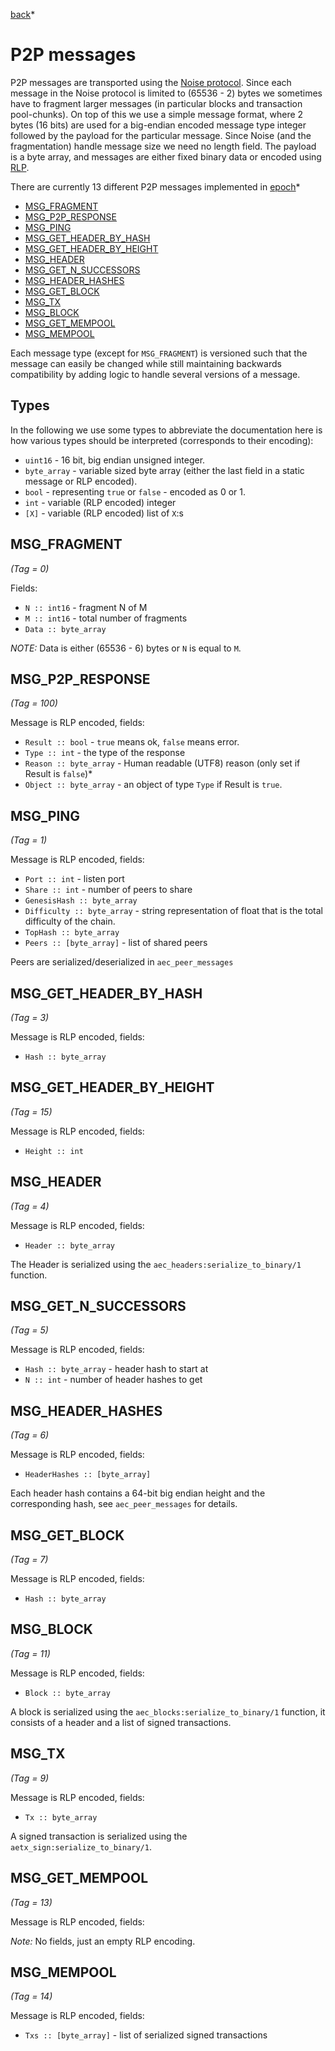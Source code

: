 [back](../SYNC.md)*

# P2P messages

P2P messages are transported using the [Noise
protocol](https://noiseprotocol.org/). Since each message in the Noise protocol
is limited to (65536 - 2) bytes we sometimes have to fragment larger messages
(in particular blocks and transaction pool-chunks). On top of this we use a
simple message format, where 2 bytes (16 bits) are used for a big-endian
encoded message type integer followed by the payload for the particular
message. Since Noise (and the fragmentation) handle message size we need no
length field. The payload is a byte array, and messages are either fixed binary
data or encoded using [RLP](https://github.com/ethereum/wiki/wiki/RLP).

There are currently 13 different P2P messages implemented in
[epoch](https://github.com/aeternity/epoch/blob/master/apps/aecore/src/aec_peer_messages.erl)*
  - [MSG_FRAGMENT](#msg_fragment)
  - [MSG_P2P_RESPONSE](#msg_p2p_response)
  - [MSG_PING](#msg_ping)
  - [MSG_GET_HEADER_BY_HASH](#msg_get_header_by_hash)
  - [MSG_GET_HEADER_BY_HEIGHT](#msg_get_header_by_height)
  - [MSG_HEADER](#msg_header)
  - [MSG_GET_N_SUCCESSORS](#msg_get_n_successors)
  - [MSG_HEADER_HASHES](#msg_header_hashes)
  - [MSG_GET_BLOCK](#msg_get_block)
  - [MSG_TX](#msg_tx)
  - [MSG_BLOCK](#msg_block)
  - [MSG_GET_MEMPOOL](#msg_get_mempool)
  - [MSG_MEMPOOL](#msg_mempool)

Each message type (except for `MSG_FRAGMENT`) is versioned such that the
message can easily be changed while still maintaining backwards compatibility
by adding logic to handle several versions of a message.

## Types

In the following we use some types to abbreviate the documentation here is how
various types should be interpreted (corresponds to their encoding):

  - `uint16` - 16 bit, big endian unsigned integer.
  - `byte_array` - variable sized byte array (either the last field in a
    static message or RLP encoded).
  - `bool` - representing `true` or `false` - encoded as 0 or 1.
  - `int` - variable (RLP encoded) integer
  - `[X]` - variable (RLP encoded) list of `X`:s


## MSG_FRAGMENT
*(Tag = 0)*

Fields:
  - `N :: int16` - fragment N of M
  - `M :: int16` - total number of fragments
  - `Data :: byte_array`

*NOTE:* Data is either (65536 - 6) bytes or `N` is equal to `M`.

## MSG_P2P_RESPONSE
*(Tag = 100)*

Message is RLP encoded, fields:
  - `Result :: bool` - `true` means ok, `false` means error.
  - `Type :: int` - the type of the response
  - `Reason :: byte_array` - Human readable (UTF8) reason (only set
    if Result is `false`)*
  - `Object :: byte_array` - an object of type `Type` if Result is
    `true`.

## MSG_PING
*(Tag = 1)*

Message is RLP encoded, fields:
  - `Port :: int` - listen port
  - `Share :: int` - number of peers to share
  - `GenesisHash :: byte_array`
  - `Difficulty :: byte_array` - string representation of float that
    is the total difficulty of the chain.
  - `TopHash :: byte_array`
  - `Peers :: [byte_array]` - list of shared peers

Peers are serialized/deserialized in `aec_peer_messages`

## MSG_GET_HEADER_BY_HASH
*(Tag = 3)*

Message is RLP encoded, fields:
  - `Hash :: byte_array`

## MSG_GET_HEADER_BY_HEIGHT
*(Tag = 15)*

Message is RLP encoded, fields:
  - `Height :: int`

## MSG_HEADER
*(Tag = 4)*

Message is RLP encoded, fields:
  - `Header :: byte_array`

The Header is serialized using the
`aec_headers:serialize_to_binary/1` function.

## MSG_GET_N_SUCCESSORS
*(Tag = 5)*

Message is RLP encoded, fields:
  - `Hash :: byte_array` - header hash to start at
  - `N :: int` - number of header hashes to get

## MSG_HEADER_HASHES
*(Tag = 6)*

Message is RLP encoded, fields:
  - `HeaderHashes :: [byte_array]`

Each header hash contains a 64-bit big endian height and the corresponding
hash, see `aec_peer_messages` for details.

## MSG_GET_BLOCK
*(Tag = 7)*

Message is RLP encoded, fields:
  - `Hash :: byte_array`

## MSG_BLOCK
*(Tag = 11)*

Message is RLP encoded, fields:
  - `Block :: byte_array`

A block is serialized using the `aec_blocks:serialize_to_binary/1` function, it
consists of a header and a list of signed transactions.

## MSG_TX
*(Tag = 9)*

Message is RLP encoded, fields:
  - `Tx :: byte_array`

A signed transaction is serialized using the `aetx_sign:serialize_to_binary/1`.

## MSG_GET_MEMPOOL
*(Tag = 13)*

Message is RLP encoded, fields:

*Note:* No fields, just an empty RLP encoding.

## MSG_MEMPOOL
*(Tag = 14)*

Message is RLP encoded, fields:
  - `Txs :: [byte_array]` - list of serialized signed transactions

